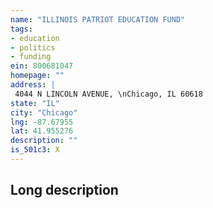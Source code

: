 ```yaml
---
name: "ILLINOIS PATRIOT EDUCATION FUND"
tags:
- education
- politics
- funding
ein: 800681047
homepage: ""
address: |
 4044 N LINCOLN AVENUE, \nChicago, IL 60618
state: "IL"
city: "Chicago"
lng: -87.67955
lat: 41.955276
description: ""
is_501c3: X
---
```


## Long description


